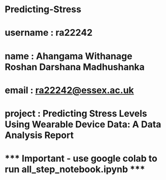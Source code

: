 # Predicting-Stress

# username : ra22242
# name : Ahangama Withanage Roshan Darshana Madhushanka
# email : ra22242@essex.ac.uk
# project : Predicting Stress Levels Using Wearable Device Data: A Data Analysis Report
# *** Important - use google colab to run  all_step_notebook.ipynb ***






